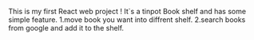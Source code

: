 This is my first React web project !
It`s a tinpot Book shelf and has some simple feature.
1.move book you want into diffrent shelf.
2.search books from google and add it to the shelf.
